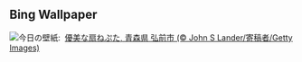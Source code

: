 ## Bing Wallpaper
![](https://www.bing.com/th?id=OHR.HirosakiNeputaFestival2025_JA-JP2869487998_UHD.jpg&w=1000)今日の壁紙: &nbsp;[優美な扇ねぷた, 青森県 弘前市 (© John S Lander/寄稿者/Getty Images)](https://www.bing.com/th?id=OHR.HirosakiNeputaFestival2025_JA-JP2869487998_UHD.jpg)
<br><br/>
